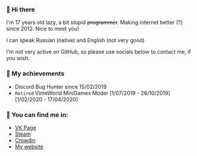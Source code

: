 ### 👋 Hi there 
I'm 17 years old lazy, a bit stupid ~~programmer~~. Making internet better (?) since 2012. Nice to meet you!

I can speak Russian (native) and English (not very good)

I'm not very active on GitHub, so please use socials below to contact me, if you wish.

### 🔰 My achievements
* Discord Bug Hunter since 15/02/2019
* `Retired` VimeWorld MiniGames Moder [1/07/2019 - 26/10/2019] [1/02/2020 - 17/04/2020]

### 🌃 You can find me in:
* [VK Page](https://vk.com/id233376981)
* [Steam](https://steamcommunity.com/id/fusionboredone)
* [Crowdin](https://crowdin.com/profile/7fusionprime)
* [My website](https://fusionprime.netlify.app)
